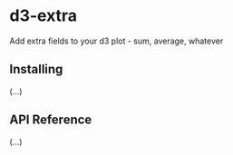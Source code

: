 # d3-extra

Add extra fields to your d3 plot - sum, average, whatever

## Installing

(...)

## API Reference

(...)
